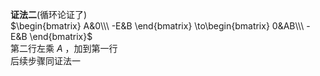 **证法二**(循环论证了)    
 $\begin{bmatrix}    
A&0\\\ -E&B    
\end{bmatrix}    
\to\begin{bmatrix}    
0&AB\\\ -E&B    
\end{bmatrix}$     
第二行左乘 $A$ ，加到第一行    
后续步骤同证法一    
